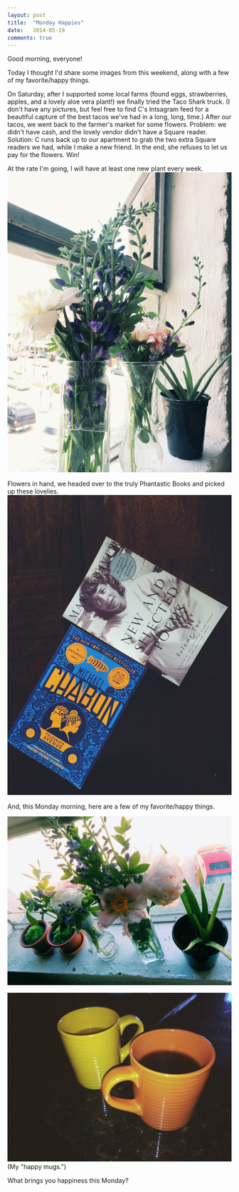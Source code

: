 ```yaml
---
layout: post
title:  "Monday Happies"
date:   2014-05-19
comments: true
---
```


Good morning, everyone!

Today I thought I'd share some images from this weekend, along with a few of my favorite/happy things.

On Saturday, after I supported some local farms (found eggs, strawberries, apples, and a lovely aloe vera plant!) we finally tried the Taco Shark truck. (I don't have any pictures, but feel free to find C's Intsagram feed for a beautiful capture of the best tacos we've had in a long, long, time.) After our tacos, we went back to the farmer's market for some flowers. Problem: we didn't have cash, and the lovely vendor didn't have a Square reader. Solution: C runs back up to our apartment to grab the two extra Square readers we had, while I make a new friend. In the end, she refuses to let us pay for the flowers. Win!


At the rate I'm going, I will have at least one new plant every week.
![](/img/monday-flowers.jpg)

Flowers in hand, we headed over to the truly Phantastic Books and picked up these lovelies.
![](/img/monday-books.jpg)

And, this Monday morning, here are a few of my favorite/happy things.

![](/img/monday-plants.jpg)

![](/img/monday-mugs.jpg)
(My "happy mugs.")

What brings you happiness this Monday?
